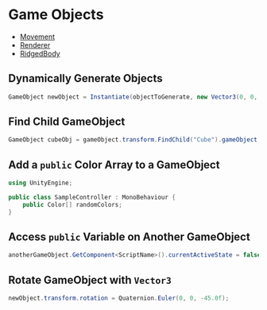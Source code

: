 # Game Objects

- [Movement](/GameObjects/Movement.md)
- [Renderer](/GameObjects/Renderer.md)
- [RidgedBody](/GameObjects/RidgedBody.md)

## Dynamically Generate Objects

```csharp
GameObject newObject = Instantiate(objectToGenerate, new Vector3(0, 0, 0), Quaternion.identity);
```

## Find Child GameObject

```csharp
GameObject cubeObj = gameObject.transform.FindChild("Cube").gameObject;
```

## Add a `public` Color Array to a GameObject

```csharp
using UnityEngine;

public class SampleController : MonoBehaviour {
    public Color[] randomColors;
}
```

## Access `public` Variable on Another GameObject

```csharp
anotherGameObject.GetComponent<ScriptName>().currentActiveState = false;
```

## Rotate GameObject with `Vector3`

```csharp
newObject.transform.rotation = Quaternion.Euler(0, 0, -45.0f);
```

